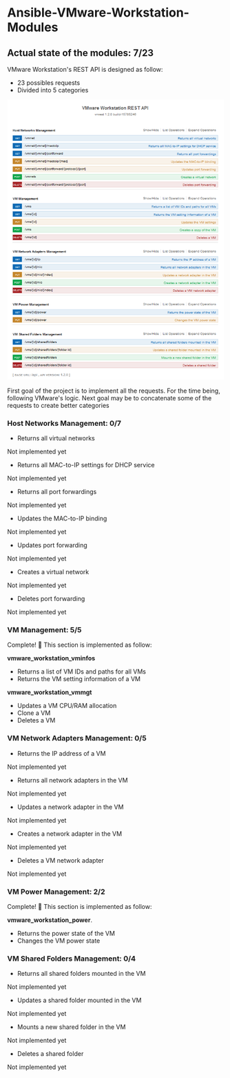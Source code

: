 # Ansible-VMware-Workstation-Modules

## Actual state of the modules: 7/23
VMware Workstation's REST API is designed as follow:
- 23 possibles requests
- Divided into 5 categories

![API's logic](vmware_workstation_api_logic.PNG)

First goal of the project is to implement all the requests. For the time being, following VMware's logic. Next goal may be to concatenate some of the requests to create better categories

### Host Networks Management: 0/7
- Returns all virtual networks

 Not implemented yet

- Returns all MAC-to-IP settings for DHCP service

 Not implemented yet

- Returns all port forwardings

 Not implemented yet

- Updates the MAC-to-IP binding

 Not implemented yet

- Updates port forwarding

 Not implemented yet

- Creates a virtual network

 Not implemented yet

- Deletes port forwarding

 Not implemented yet


### VM Management: 5/5
Complete! :tada: This section is implemented as follow:

**vmware_workstation_vminfos**
- Returns a list of VM IDs and paths for all VMs
- Returns the VM setting information of a VM

**vmware_workstation_vmmgt**
- Updates a VM CPU/RAM allocation
- Clone a VM 
- Deletes a VM

### VM Network Adapters Management: 0/5
- Returns the IP address of a VM

Not implemented yet

- Returns all network adapters in the VM

Not implemented yet

- Updates a network adapter in the VM

Not implemented yet

- Creates a network adapter in the VM

Not implemented yet

- Deletes a VM network adapter

Not implemented yet

### VM Power Management: 2/2
Complete! :tada: This section is implemented as follow:

**vmware_workstation_power**.
- Returns the power state of the VM
- Changes the VM power state

### VM Shared Folders Management: 0/4
- Returns all shared folders mounted in the VM

Not implemented yet

- Updates a shared folder mounted in the VM

Not implemented yet

- Mounts a new shared folder in the VM

Not implemented yet

- Deletes a shared folder

Not implemented yet